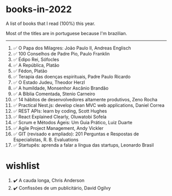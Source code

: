 # books-in-2022

A list of books that I read (100%) this year.

Most of the titles are in portuguese because I'm brazilian.

---

1. ✅ O Papa dos Milagres: João Paulo II, Andreas Englisch
2. ✅ 100 Conselhos de Padre Pio, Paulo Franklin
3. ✅ Édipo Rei, Sófocles
4. ✅ A República, Platão
5. ✅ Fédon, Platão
6. ✅ Terapia das doenças espirituais, Padre Paulo Ricardo
7. ✅ O Estado Judeu, Theodor Herzl
8. ✅ A humildade, Monsenhor Ascânio Brandão
9. ✅ A Bíblia Comentada, Stenio Carneiro
10. ✅ 14 hábitos de desenvolvedores altamente produtivos, Zeno Rocha
11. ✅ Practical Nest.js: develop clean MVC web applications, Daniel Correa
12. ✅ REST APIs: learn by coding, Scott Hughes
13. ✅ React Explained Clearly, Oluwatobi Sofela
14. ✅ Scrum e Métodos Ágeis: Um Guia Prático, Luiz Duarte
15. ✅ Agile Project Management, Andy Vickler
16. ✅ GIT (revisado e ampliado): 201 Perguntas e Respostas de Especialistas, R. B. Evaluations
17. ✅ Startupês: aprenda a falar a língua das startups, Leonardo Brasil

# wishlist

1. ✔️ A cauda longa, Chris Anderson
2. ✔️ Confissões de um publicitário, David Ogilvy
